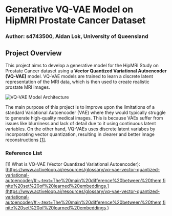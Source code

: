 # Generative VQ-VAE Model on HipMRI Prostate Cancer Dataset
### Author: s4743500, Aidan Lok, University of Queensland

## Project Overview 
This project aims to develop a generative model for the HipMRI Study on Prostate Cancer dataset using a **Vector Quantized Variational Autoencoder (VQ-VAE)** model. VQ-VAE models are trained to learn a discrete latent representation of the MRI data, which is then used to create realistic prostate MRI images. 

![VQ-VAE Model Architecture](VQ-VAEArchitecture.png)

The main purpose of this project is to improve upon the limitations of a standard Variational Autoencoder (VAE) where they would typically struggle to generate high-quality medical images. This is because VAEs suffer from issues like blurriness and lack of detail due to it using continuous latent variables. On the other hand, VQ-VAEs uses discrete latent variabes by incorporating vector quantization, resulting in clearer and better image reconstructions [[1]](#1).


### Reference List  
<a name="1">[1]</a> What is VQ-VAE (Vector Quantized Variational Autoencoder): [https://www.activeloop.ai/resources/glossary/vq-vae-vector-quantized-variational-autoencoder/#:~:text=The%20main%20difference%20between%20them,finite%20set%20of%20learned%20embeddings.](https://www.activeloop.ai/resources/glossary/vq-vae-vector-quantized-variational-autoencoder/#:~:text=The%20main%20difference%20between%20them,finite%20set%20of%20learned%20embeddings.)
